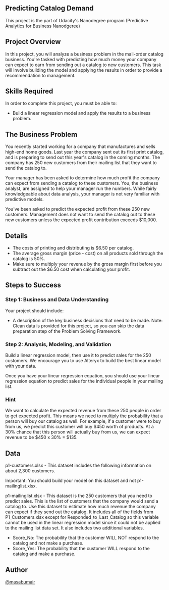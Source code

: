 ## Predicting Catalog Demand
This project is the part of Udacity's Nanodegree program (Predictive Analytics for Business Nanodgeree)
## Project Overview
In this project, you will analyze a business problem in the mail-order catalog business. You're tasked with predicting how much money your company can expect to earn from sending out a catalog to new customers. This task will involve building the model and applying the results in order to provide a recommendation to management.
## Skills Required
In order to complete this project, you must be able to:
* Build a linear regression model and apply the results to a business problem.

## The Business Problem
You recently started working for a company that manufactures and sells high-end home goods. Last year the company sent out its first print catalog, and is preparing to send out this year's catalog in the coming months. The company has 250 new customers from their mailing list that they want to send the catalog to.

Your manager has been asked to determine how much profit the company can expect from sending a catalog to these customers. You, the business analyst, are assigned to help your manager run the numbers. While fairly knowledgeable about data analysis, your manager is not very familiar with predictive models.

You’ve been asked to predict the expected profit from these 250 new customers. Management does not want to send the catalog out to these new customers unless the expected profit contribution exceeds $10,000.

## Details
- The costs of printing and distributing is $6.50 per catalog.
- The average gross margin (price - cost) on all products sold through the catalog is 50%.
- Make sure to multiply your revenue by the gross margin first before you subtract out the $6.50 cost when calculating your profit.

## Steps to Success
### Step 1: Business and Data Understanding
Your project should include:
- A description of the key business decisions that need to be made.
Note: Clean data is provided for this project, so you can skip the data preparation step of the Problem Solving Framework.

### Step 2: Analysis, Modeling, and Validation
Build a linear regression model, then use it to predict sales for the 250 customers. We encourage you to use Alteryx to build the best linear model with your data.

Once you have your linear regression equation, you should use your linear regression equation to predict sales for the individual people in your mailing list.

### Hint
We want to calculate the expected revenue from these 250 people in order to get expected profit. This means we need to multiply the probability that a person will buy our catalog as well. For example, if a customer were to buy from us, we predict this customer will buy $450 worth of products. At a 30% chance that this person will actually buy from us, we can expect revenue to be $450 x 30% = $135.

## Data
p1-customers.xlsx - This dataset includes the following information on about 2,300 customers. 

Important: You should build your model on this dataset and not p1-mailinglist.xlsx.

p1-mailinglist.xlsx - This dataset is the 250 customers that you need to predict sales. This is the list of customers that the company would send a catalog to. Use this dataset to estimate how much revenue the company can expect if they send out the catalog. It includes all of the fields from P1_Customers.xlsx except for Responded_to_Last_Catalog so this variable cannot be used in the linear regression model since it could not be applied to the mailing list data set. It also includes two additional variables.
- Score_No: The probability that the customer WILL NOT respond to the catalog and not make a purchase.
- Score_Yes: The probability that the customer WILL respond to the catalog and make a purchase.

## Author 
[@masabumair](https://github.com/masabumair023)

  
